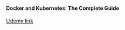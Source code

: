#### Docker and Kubernetes: The Complete Guide
[Udemy link](https://globallogic.udemy.com/docker-and-kubernetes-the-complete-guide/learn/v4/content)

